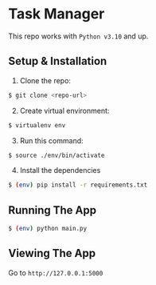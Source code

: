 # Task Manager
This repo works with `Python v3.10` and up.

## Setup & Installation

1. Clone the repo:
```bash
$ git clone <repo-url>
```
2. Create virtual environment:
```bash
$ virtualenv env
```
3. Run this command:
```bash
$ source ./env/bin/activate
```
4. Install the dependencies
```bash
$ (env) pip install -r requirements.txt
```
## Running The App
```bash
$ (env) python main.py
```
## Viewing The App

Go to `http://127.0.0.1:5000`
